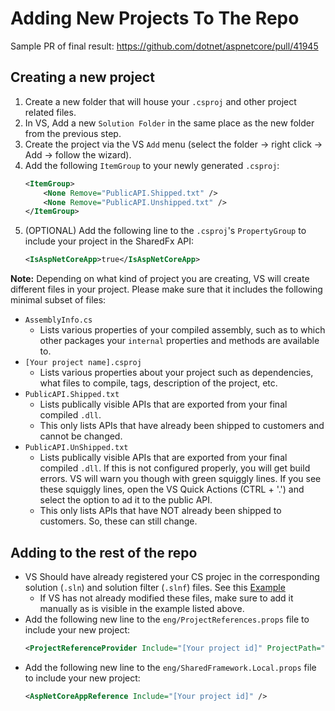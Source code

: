 # Adding New Projects To The Repo

Sample PR of final result: https://github.com/dotnet/aspnetcore/pull/41945

## Creating a new project
1. Create a new folder that will house your `.csproj` and other project related files.
2. In VS, Add a new `Solution Folder` in the same place as the new folder from the previous step.
3. Create the project via the VS `Add` menu (select the folder -> right click -> Add -> follow the wizard).
4. Add the following `ItemGroup` to your newly generated `.csproj`:
    ```XML
    <ItemGroup>
        <None Remove="PublicAPI.Shipped.txt" />
        <None Remove="PublicAPI.Unshipped.txt" />
    </ItemGroup>
    ```
5. (OPTIONAL) Add the following line to the `.csproj`'s `PropertyGroup` to include your project in the SharedFx API:
    ```XML
    <IsAspNetCoreApp>true</IsAspNetCoreApp>
    ```

**Note:** Depending on what kind of project you are creating, VS will create different files in your project. Please make sure that it includes the following minimal subset of files:
- `AssemblyInfo.cs`
  - Lists various properties of your compiled assembly, such as to which other packages your `internal` properties and methods are available to.
- `[Your project name].csproj`
  - Lists various properties about your project such as dependencies, what files to compile, tags, description of the project, etc.
- `PublicAPI.Shipped.txt`
  - Lists publically visible APIs that are exported from your final compiled `.dll`.
  - This only lists APIs that have already been shipped to customers and cannot be changed.
- `PublicAPI.UnShipped.txt`
  - Lists publically visible APIs that are exported from your final compiled `.dll`. If this is not configured properly, you will get build errors. VS will warn you though with green squiggly lines. If you see these squiggly lines, open the VS Quick Actions (CTRL + '.') and select the option to ad it to the public API.
  - This only lists APIs that have NOT already been shipped to customers. So, these can still change.

## Adding to the rest of the repo
- VS Should have already registered your CS projec in the corresponding solution (`.sln`) and solution filter (`.slnf`) files. See this [Example](https://github.com/dotnet/aspnetcore/pull/41945/files#diff-cd977e0a76b37d35c04d9d819ea66ef8a35d9ef7f86a9a7c774d751e8119db4fR1713-R11118)
  - If VS has not already modified these files, make sure to add it manually as is visible in the example listed above.
- Add the following new line to the `eng/ProjectReferences.props` file to include your new project:
    ```XML
    <ProjectReferenceProvider Include="[Your project id]" ProjectPath="$(RepoRoot)src\[Rest of the path to your project]" />
    ```
- Add the following new line to the `eng/SharedFramework.Local.props` file to include your new project:
    ```XML
    <AspNetCoreAppReference Include="[Your project id]" />
    ```

